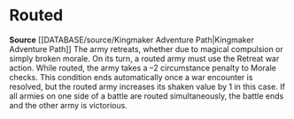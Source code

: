 ﻿# Routed

**Source** [[DATABASE/source/Kingmaker Adventure Path|Kingmaker Adventure Path]]
The army retreats, whether due to magical compulsion or simply broken morale. On its turn, a routed army must use the Retreat war action. While routed, the army takes a –2 circumstance penalty to Morale checks. This condition ends automatically once a war encounter is resolved, but the routed army increases its shaken value by 1 in this case. If all armies on one side of a battle are routed simultaneously, the battle ends and the other army is victorious.